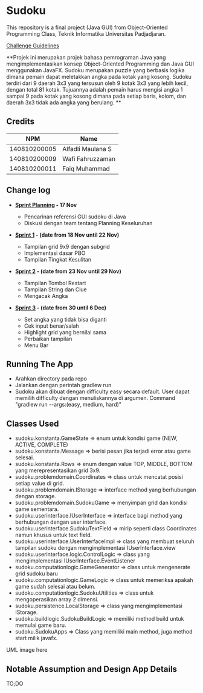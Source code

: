 # Sudoku

This repository is a final project (Java GUI) from Object-Oriented Programming Class, Teknik Informatika Universitas Padjadjaran.

[Challenge Guidelines](challenge-guideline.md)

**Projek ini merupakan projek bahasa pemrograman Java yang mengimplementasikan konsep Object-Oriented Programming dan Java GUI menggunakan JavaFX.
Sudoku merupakan puzzle yang berbasis logika dimana pemain dapat meletakkan angka pada kotak yang kosong. Sudoku terdiri dari 9 daerah 3x3 yang tersusun oleh 9 kotak 3x3 yang lebih kecil, dengan total 81 kotak. Tujuannya adalah pemain harus mengisi angka 1 sampai 9 pada kotak yang kosong dimana pada setiap baris, kolom, dan daerah 3x3 tidak ada angka yang berulang.
**

## Credits

| NPM          | Name              |
| ------------ | ----------------- |
| 140810200005 | Alfadli Maulana S |
| 140810200009 | Wafi Fahruzzaman  |
| 140810200011 | Faiq Muhammad     |

## Change log

- **[Sprint Planning](changelog/sprint-planning.md) - 17 Nov**

  - Pencarinan referensi GUI sudoku di Java
  - Diskusi dengan team tentang Planning Keseluruhan

- **[Sprint 1](changelog/sprint-1.md) - (date from 18 Nov until 22 Nov)**

  - Tampilan grid 9x9 dengan subgrid
  - Implementasi dasar PBO
  - Tampilan Tingkat Kesulitan

- **[Sprint 2](changelog/sprint-2.md) - (date from 23 Nov until 29 Nov)**
  - Tampilan Tombol Restart
  - Tampilan String dan Clue
  - Mengacak Angka
- **[Sprint 3](changelog/sprint-3.md) - (date from 30 until 6 Dec)**
  - Set angka yang tidak bisa diganti
  - Cek input benar/salah
  - Highlight grid yang bernilai sama
  - Perbaikan tampilan
  - Menu Bar

## Running The App

- Arahkan directory pada repo
- Jalankan dengan perintah gradlew run
- Sudoku akan dibuat dengan difficulty easy secara default. User dapat memilih difficulty dengan menuliskannya di argumen. Command "gradlew run --args:(easy, medium, hard)"

## Classes Used

- sudoku.konstanta.GameState => enum untuk kondisi game (NEW, ACTIVE, COMPLETE)
- sudoku.konstanta.Message => berisi pesan jika terjadi error atau game selesai.
- sudoku.konstanta.Rows => enum dengan value TOP, MIDDLE, BOTTOM yang merepresentasikan grid 3x9.
- sudoku.problemdomain.Coordinates => class untuk mencatat posisi setiap value di grid.
- sudoku.problemdomain.IStorage => interface method yang berhubungan dengan storage.
- sudoku.problemdomain.SudokuGame => menyimpan grid dan kondisi game sementara.
- sudoku.userinterface.IUserInterface => interface bagi method yang berhubungan dengan user interface.
- sudoku.userinterface.SudokuTextField => mirip seperti class Coordinates namun khusus untuk text field.
- sudoku.userinterface.UserInterfaceImpl => class yang membuat seluruh tampilan sudoku dengan mengimplementasi IUserInterface.view
- sudoku.userinterface.logic.ControlLogic => class yang mengimplementasi IUserInterface.EventListener
- sudoku.computationlogic.GameGenerator => class untuk mengenerate grid sudoku baru
- sudoku.computationlogic.GameLogic => class untuk memeriksa apakah game sudah selesai atau belum.
- sudoku.computationlogic.SudokuUtilities => class untuk mengoperasikan array 2 dimensi.
- sudoku.persistence.LocalStorage => class yang mengimplementasi IStorage.
- sudoku.buildlogic.SudokuBuildLogic => memiliki method build untuk memulai game baru.
- sudoku.SudokuApps => Class yang memiliki main method, juga method start milik javafx.

UML image here

## Notable Assumption and Design App Details

TO;DO
